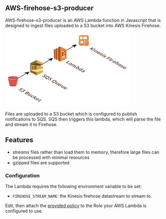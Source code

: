 ## AWS-firehose-s3-producer

AWS-firehose-s3-producer is an AWS Lambda function in Javascript that is designed to ingest
files uploaded to a S3 bucket into AWS Kinesis Firehose.

![test](aws-firehose-s3-producer-diagram.png)

Files are uploaded to a S3 bucket which is configured to publish notifications to SQS.
SQS then triggers this lambda, which will parse the file and stream it to Firehose.

## Features

 * *streams* files rather than load them to memory, therefore large files can be processed
 with minimal resources
 * gzipped files are supported

### Configuration

The Lambda requires the following environment variable to be set:
 * `FIREHOSE_STREAM_NAME`: the Kinesis firehose datastream to stream to.
 
Edit, then attach the [provided policy](policy.json) to the Role your AWS Lambda is configured to use.